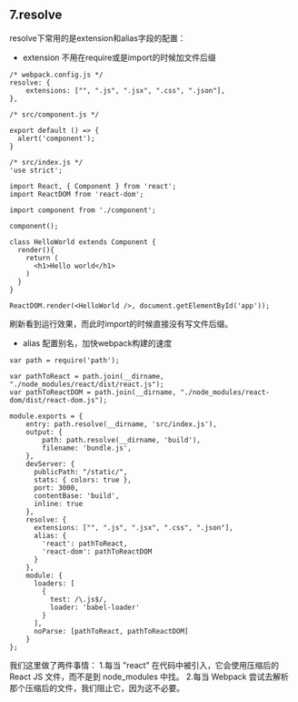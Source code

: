 
## 7.resolve

resolve下常用的是extension和alias字段的配置：
- extension 不用在require或是import的时候加文件后缀
```
/* webpack.config.js */
resolve: {
    extensions: ["", ".js", ".jsx", ".css", ".json"],
},
```

```
/* src/component.js */

export default () => {
  alert('component');
}

```

```
/* src/index.js */
'use strict';

import React, { Component } from 'react';
import ReactDOM from 'react-dom';

import component from './component';

component();

class HelloWorld extends Component {
  render(){
    return (
      <h1>Hello world</h1>
    )
  }
}

ReactDOM.render(<HelloWorld />, document.getElementById('app'));

```

刷新看到运行效果，而此时import的时候直接没有写文件后缀。

- alias 配置别名，加快webpack构建的速度

```
var path = require('path');

var pathToReact = path.join(__dirname, "./node_modules/react/dist/react.js");
var pathToReactDOM = path.join(__dirname, "./node_modules/react-dom/dist/react-dom.js");

module.exports = {
    entry: path.resolve(__dirname, 'src/index.js'),
    output: {
        path: path.resolve(__dirname, 'build'),
        filename: 'bundle.js',
    },
    devServer: {
      publicPath: "/static/",
      stats: { colors: true },
      port: 3000,
      contentBase: 'build',
      inline: true
    },
    resolve: {
      extensions: ["", ".js", ".jsx", ".css", ".json"],
      alias: {
        'react': pathToReact,
        'react-dom': pathToReactDOM
      }
    },
    module: {
      loaders: [
        {
          test: /\.js$/,
          loader: 'babel-loader'
        }
      ],
      noParse: [pathToReact, pathToReactDOM]
    }
};

```

我们这里做了两件事情：
1.每当 "react" 在代码中被引入，它会使用压缩后的 React JS 文件，而不是到 node_modules 中找。
2.每当 Webpack 尝试去解析那个压缩后的文件，我们阻止它，因为这不必要。
